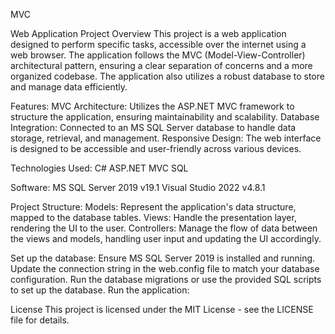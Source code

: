 MVC 

Web Application Project
Overview
This project is a web application designed to perform specific tasks, accessible over the internet using a web browser. The application follows the MVC (Model-View-Controller) architectural pattern, ensuring a clear separation of concerns and a more organized codebase. The application also utilizes a robust database to store and manage data efficiently.

Features:
MVC Architecture: Utilizes the ASP.NET MVC framework to structure the application, ensuring maintainability and scalability.
Database Integration: Connected to an MS SQL Server database to handle data storage, retrieval, and management.
Responsive Design: The web interface is designed to be accessible and user-friendly across various devices.

Technologies Used:
C#
ASP.NET MVC
SQL

Software:
MS SQL Server 2019 v19.1
Visual Studio 2022 v4.8.1

Project Structure:
Models: Represent the application's data structure, mapped to the database tables.
Views: Handle the presentation layer, rendering the UI to the user.
Controllers: Manage the flow of data between the views and models, handling user input and updating the UI accordingly.

Set up the database:
Ensure MS SQL Server 2019 is installed and running.
Update the connection string in the web.config file to match your database configuration.
Run the database migrations or use the provided SQL scripts to set up the database.
Run the application:


License
This project is licensed under the MIT License - see the LICENSE file for details.
